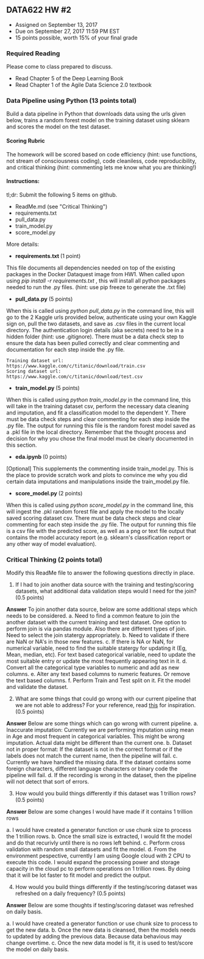 ## DATA622 HW #2
- Assigned on September 13, 2017
- Due on September 27, 2017 11:59 PM EST
- 15 points possible, worth 15% of your final grade


### Required Reading
Please come to class prepared to discuss.
- Read Chapter 5 of the Deep Learning Book
- Read Chapter 1 of the Agile Data Science 2.0 textbook


### Data Pipeline using Python (13 points total)

Build a data pipeline in Python that downloads data using the urls given below, trains a random forest model on the training dataset using sklearn and scores the model on the test dataset.

#### Scoring Rubric
The homework will be scored based on code efficiency (hint: use functions, not stream of consciousness coding), code cleaniless, code reproducibility, and critical thinking (hint: commenting lets me know what you are thinking!)  

#### Instructions:
tl;dr: Submit the following 5 items on github.  
- ReadMe.md (see "Critical Thinking")
- requirements.txt
- pull_data.py
- train_model.py
- score_model.py

More details:

- <b> requirements.txt </b> (1 point)

This file documents all dependencies needed on top of the existing packages in the Docker Dataquest image from HW1.  When called upon using <i> pip install -r requirements.txt </i>, this will install all python packages needed to run the .py files.  (hint: use pip freeze to generate the .txt file)

- <b> pull_data.py </b> (5 points)

When this is called using <i> python pull_data.py </i> in the command line, this will go to the 2 Kaggle urls provided below, authenticate using your own Kaggle sign on, pull the two datasets, and save as .csv files in the current local directory.  The authentication login details (aka secrets) need to be in a hidden folder (hint: use .gitignore).  There must be a data check step to ensure the data has been pulled correctly and clear commenting and documentation for each step inside the .py file.

    Training dataset url: https://www.kaggle.com/c/titanic/download/train.csv
    Scoring dataset url: https://www.kaggle.com/c/titanic/download/test.csv

- <b> train_model.py </b> (5 points)

When this is called using <i> python train_model.py </i> in the command line, this will take in the training dataset csv, perform the necessary data cleaning and imputation, and fit a classification model to the dependent Y.  There must be data check steps and clear commenting for each step inside the .py file.  The output for running this file is the random forest model saved as a .pkl file in the local directory.  Remember that the thought process and decision for why you chose the final model must be clearly documented in this section.  

- <b> eda.ipynb </b> (0 points)

[Optional] This supplements the commenting inside train_model.py.  This is the place to provide scratch work and plots to convince me why you did certain data imputations and manipulations inside the train_model.py file.

- <b> score_model.py </b> (2 points)

When this is called using <i> python score_model.py </i> in the command line, this will ingest the .pkl random forest file and apply the model to the locally saved scoring dataset csv.  There must be data check steps and clear commenting for each step inside the .py file.  The output for running this file is a csv file with the predicted score, as well as a png or text file output that contains the model accuracy report (e.g. sklearn's classification report or any other way of model evaluation).  


### Critical Thinking (2 points total)

Modify this ReadMe file to answer the following questions directly in place.

1. If I had to join another data source with the training and testing/scoring datasets, what additional data validation steps would I need for the join? (0.5 points)

<b>Answer</b> To join another data source, below are some additional steps which needs to be considered.
a. Need to find a common feature to join the another dataset with the current training and test dataset. One option to perform join is via pandas module. Also there are different types of join. Need to select the join statergy appropriately.
b. Need to validate if there are NaN or NA's in those new features.
c. If there is NA or NaN, for numerical variable, need to find the suitable statergy for updating it (Eg, Mean, median, etc). For text based categorical variable, need to update the most suitable entry or update the most frequently appearing text in it.
d. Convert all the categorical type variables to numeric and add as new columns.
e. Alter any text based columns to numeric features. Or remove the text based columns.
f. Perform Train and Test split on it. Fit the model and validate the dataset.


2. What are some things that could go wrong with our current pipeline that we are not able to address?  For your reference, read [this](https://snowplowanalytics.com/blog/2016/01/07/we-need-to-talk-about-bad-data-architecting-data-pipelines-for-data-quality/) for inspiration. (0.5 points)

<b>Answer</b> Below are some things which can go wrong with current pipeline.
a. Inaccurate imputation: Currently we are performing imputation using mean in Age and most frequent in categorical variables. This might be wrong imputation. Actual data might be different than the current one.
b. Dataset not in proper format: If the dataset is not in the correct format or if the labels does not match the current name, then the pipeline will fail.
c. Currently we have handled the missing data. If the dataset contains some foreign characters, different language characters or binary code the pipeline will fail.
d. If the recording is wrong in the dataset, then the pipeline will not detect that sort of errors.

3. How would you build things differently if this dataset was 1 trillion rows? (0.5 points)

<b>Answer</b> Below are some changes I would have made if it contains 1 trillion rows

a. I would have created a generator function or use chunk size to process the 1 trillion rows.
b. Once the small size is extracted, I would fit the model and do that recurivly until there is no rows left behind.
c. Perform cross validation with random small datasets and fit the model.
d. From the environment pespective, currently I am using Google cloud with 2 CPU to execute this code. I would expand the processing power and storage capacity in the cloud pc to perform operations on 1 trillion rows. By doing that it will be lot faster to fit model and predict the output.


4. How would you build things differently if the testing/scoring dataset was refreshed on a daily frequency? (0.5 points)

<b>Answer</b> Below are some thoughts if testing/scoring dataset was refreshed on daily basis.

a. I would have created a generator function or use chunk size to process to get the new data.
b. Once the new data is cleansed, then the models needs to updated by adding the previous data. Because data behavious may change overtime.
c. Once the new data model is fit, it is used to test/score the model on daily basis.


